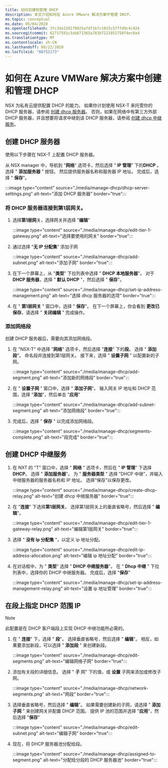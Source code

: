 ```yaml
---
title: 如何创建和管理 DHCP
description: 本文介绍如何在 Azure VMware 解决方案中管理 DHCP。
ms.topic: conceptual
ms.date: 05/04/2020
ms.openlocfilehash: 3fc3de228179925afdf1b7c1015c577fd9c4c924
ms.sourcegitcommit: 62717591c3ab871365a783b7221851758f4ec9a4
ms.translationtype: MT
ms.contentlocale: zh-CN
ms.lasthandoff: 08/22/2020
ms.locfileid: "88752173"
---
```

# <a name="how-to-create-and-manage-dhcp-in-azure-vmware-solution"></a>如何在 Azure VMWare 解决方案中创建和管理 DHCP

NSX 为私有云提供配置 DHCP 的能力。 如果你计划使用 NSX-T 来托管你的 DHCP 服务器，请参阅 [创建 dhcp 服务器](#create-dhcp-server)。 否则，如果在网络中有第三方外部 DHCP 服务器，并且想要将请求中继到该 DHCP 服务器，请参阅 [创建 dhcp 中继服务](#create-dhcp-relay-service)。

## <a name="create-dhcp-server"></a>创建 DHCP 服务器

使用以下步骤在 NSX-T 上配置 DHCP 服务器。

从 NSX manager 中，导航到 "**网络**" 选项卡，然后选择 " **IP 管理**" 下的**DHCP** 。 选择 " **添加服务器** " 按钮。 然后提供服务器名称和服务器 IP 地址。 完成后，选择 " **保存**"。

:::image type="content" source="./media/manage-dhcp/dhcp-server-settings.png" alt-text="添加 DHCP 服务器" border="true":::

### <a name="connect-dhcp-server-to-the-tier-1-gateway"></a>将 DHCP 服务器连接到第1层网关。

1. 选择**第1层网**关，选择网关并选择 "**编辑**"

   :::image type="content" source="./media/manage-dhcp/edit-tier-1-gateway.png" alt-text="选择要使用的网关" border="true":::

1. 通过选择 "**无 IP 分配集**" 添加子网

   :::image type="content" source="./media/manage-dhcp/add-subnet.png" alt-text="添加子网" border="true":::

1. 在下一个屏幕上，从 "**类型**" 下拉列表中选择 " **DHCP 本地服务器**"。 对于 **DHCP 服务器**，选择 " **默认 DHCP** "，然后选择 " **保存**"。

   :::image type="content" source="./media/manage-dhcp/set-ip-address-management.png" alt-text="选择 dhcp 服务器的选项" border="true":::

1. 在 " **第1层网关** " 窗口中，选择 " **保存**"。 在下一个屏幕上，你会看到 **更改已保存**，请选择 " **关闭编辑** " 完成操作。

### <a name="add-a-network-segment"></a>添加网络段

创建 DHCP 服务器后，需要向其添加网络段。

1. 在 "NSX-T" 中选择 "**网络**" 选项卡，然后选择 "**连接**" 下的**段**。 选择 " **添加段**"。 命名段并连接到第1层网关。 接下来，选择 " **设置子网** " 以配置新的子网。 

   :::image type="content" source="./media/manage-dhcp/add-segment.png" alt-text="添加新的网络段" border="true":::

1. 在 " **设置子网** " 窗口中，选择 " **添加子网**"。 输入网关 IP 地址和 DHCP 范围，选择 "**添加**"，然后单击 "**应用**"

   :::image type="content" source="./media/manage-dhcp/add-subnet-segment.png" alt-text="添加网络段" border="true":::

1. 完成后，选择 " **保存** " 以完成添加网络段。

   :::image type="content" source="./media/manage-dhcp/segments-complete.png" alt-text="段完成" border="true":::

## <a name="create-dhcp-relay-service"></a>创建 DHCP 中继服务

1. 在 NXT 的 "T" 窗口中，选择 " **网络** " 选项卡，然后在 " **IP 管理**" 下选择 **DHCP**。 选择 " **添加服务器**"。 为 " **服务器类型** " 选择 "DHCP 中继"，并输入中继服务器的服务器名称和 IP 地址。 选择“保存”以保存更改。

   :::image type="content" source="./media/manage-dhcp/create-dhcp-relay.png" alt-text="创建 dhcp 中继服务器" border="true":::

1. 在 "**连接**" 下选择**第1层网关**。 选择第1层网关上的垂直省略号，然后选择 " **编辑**"。

   :::image type="content" source="./media/manage-dhcp/edit-tier-1-gateway-relay.png" alt-text="编辑第1层网关" border="true":::

1. 选择 " **没有 Ip 分配集** "，以定义 ip 地址分配。

   :::image type="content" source="./media/manage-dhcp/edit-ip-address-allocation.png" alt-text="编辑 ip 地址分配" border="true":::

1. 在对话框中，为 " **类型**" 选择 " **DHCP 中继服务器**"。 在 " **Dhcp 中继** " 下拉列表中，选择你的 DHCP 中继服务器。 完成后，选择 "**保存**"

   :::image type="content" source="./media/manage-dhcp/set-ip-address-management-relay.png" alt-text="设置 ip 地址管理" border="true":::

## <a name="specify-a-dhcp-range-ip-on-segment"></a>在段上指定 DHCP 范围 IP

> [!NOTE]
> 此配置是在 DHCP 客户端段上实现 DHCP 中继功能所必需的。 

1. 在 " **连接**" 下，选择 " **段**"。 选择垂直省略号，然后选择 " **编辑**"。 相反，如果要添加新段，可以选择 " **添加段** " 来创建新段。

   :::image type="content" source="./media/manage-dhcp/edit-segments.png" alt-text="编辑网络子网" border="true":::

1. 添加有关段的详细信息。 选择 " **子** 网" 下的值，或 **设置** 子网来添加或修改子网。

   :::image type="content" source="./media/manage-dhcp/network-segments.png" alt-text="网段" border="true":::

1. 选择垂直省略号，然后选择 " **编辑**"。 如果需要创建新的子网，请选择 " **添加子网** " 来创建网关并配置 DHCP 范围。 提供 IP 池的范围并选择 "**应用**"，然后选择 "**保存**"

   :::image type="content" source="./media/manage-dhcp/edit-subnet.png" alt-text="编辑子网" border="true":::

1. 现在，将 DHCP 服务器池分配给段。

   :::image type="content" source="./media/manage-dhcp/assigned-to-segment.png" alt-text="分配给分段的 DHCP 服务器池" border="true":::
